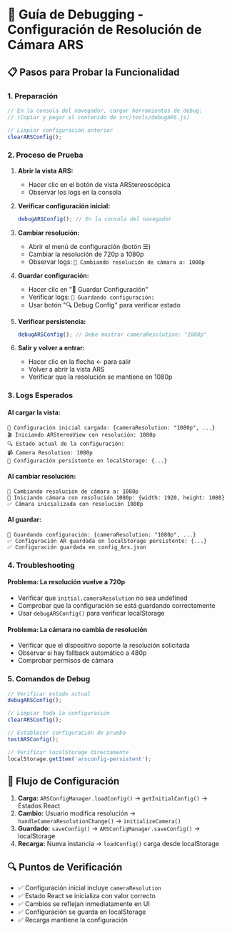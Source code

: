 # 🔧 Guía de Debugging - Configuración de Resolución de Cámara ARS

## 📋 Pasos para Probar la Funcionalidad

### 1. **Preparación**
```javascript
// En la consola del navegador, cargar herramientas de debug:
// (Copiar y pegar el contenido de src/tools/debugARS.js)

// Limpiar configuración anterior
clearARSConfig();
```

### 2. **Proceso de Prueba**

1. **Abrir la vista ARS:**
   - Hacer clic en el botón de vista ARStereoscópica
   - Observar los logs en la consola

2. **Verificar configuración inicial:**
   ```javascript
   debugARSConfig(); // En la consola del navegador
   ```

3. **Cambiar resolución:**
   - Abrir el menú de configuración (botón ☰)
   - Cambiar la resolución de 720p a 1080p
   - Observar logs: `🔧 Cambiando resolución de cámara a: 1080p`

4. **Guardar configuración:**
   - Hacer clic en "💾 Guardar Configuración"
   - Verificar logs: `💾 Guardando configuración:`
   - Usar botón "🔍 Debug Config" para verificar estado

5. **Verificar persistencia:**
   ```javascript
   debugARSConfig(); // Debe mostrar cameraResolution: "1080p"
   ```

6. **Salir y volver a entrar:**
   - Hacer clic en la flecha ← para salir
   - Volver a abrir la vista ARS
   - Verificar que la resolución se mantiene en 1080p

### 3. **Logs Esperados**

#### Al cargar la vista:
```
🔧 Configuración inicial cargada: {cameraResolution: "1080p", ...}
🎬 Iniciando ARStereoView con resolución: 1080p
🔍 Estado actual de la configuración:
📹 Camera Resolution: 1080p
💾 Configuración persistente en localStorage: {...}
```

#### Al cambiar resolución:
```
🔧 Cambiando resolución de cámara a: 1080p
🎥 Iniciando cámara con resolución 1080p: {width: 1920, height: 1080}
✅ Cámara inicializada con resolución 1080p
```

#### Al guardar:
```
💾 Guardando configuración: {cameraResolution: "1080p", ...}
✅ Configuración AR guardada en localStorage persistente: {...}
✅ Configuración guardada en config_Ars.json
```

### 4. **Troubleshooting**

#### Problema: La resolución vuelve a 720p
- Verificar que `initial.cameraResolution` no sea undefined
- Comprobar que la configuración se está guardando correctamente
- Usar `debugARSConfig()` para verificar localStorage

#### Problema: La cámara no cambia de resolución
- Verificar que el dispositivo soporte la resolución solicitada
- Observar si hay fallback automático a 480p
- Comprobar permisos de cámara

### 5. **Comandos de Debug**

```javascript
// Verificar estado actual
debugARSConfig();

// Limpiar toda la configuración
clearARSConfig();

// Establecer configuración de prueba
testARSConfig();

// Verificar localStorage directamente
localStorage.getItem('arsconfig-persistent');
```

## 🎯 Flujo de Configuración

1. **Carga:** `ARSConfigManager.loadConfig()` → `getInitialConfig()` → Estados React
2. **Cambio:** Usuario modifica resolución → `handleCameraResolutionChange()` → `initializeCamera()`
3. **Guardado:** `saveConfig()` → `ARSConfigManager.saveConfig()` → localStorage
4. **Recarga:** Nueva instancia → `loadConfig()` carga desde localStorage

## 🔍 Puntos de Verificación

- ✅ Configuración inicial incluye `cameraResolution`
- ✅ Estado React se inicializa con valor correcto
- ✅ Cambios se reflejan inmediatamente en UI
- ✅ Configuración se guarda en localStorage
- ✅ Recarga mantiene la configuración
